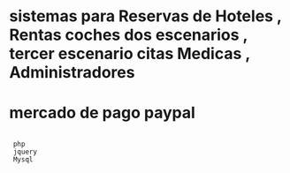 # sistemas para Reservas de Hoteles , Rentas coches dos escenarios , tercer escenario citas Medicas , Administradores 
# mercado de pago paypal 
```
 
 php 
 jquery 
 Mysql 

```